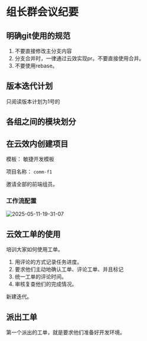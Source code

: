 # 组长群会议纪要

## 明确git使用的规范

1. 不要直接修改主分支内容
2. 分支合并时，一律通过云效实现pr。不要直接使用合并。
3. 不要使用rebase。

## 版本迭代计划

只阅读版本计划为1号的

## 各组之间的模块划分

## 在云效内创建项目

模板： 敏捷开发模板

项目名称： `comm-f1`

邀请全部的前端组员。

### 工作流配置

![2025-05-11-19-31-07](https://s2.loli.net/2025/05/11/mnF9YpAgZMVd8CU.png)

## 云效工单的使用

培训大家如何使用工单。

1. 用评论的方式记录任务进度。
2. 要求他们主动地确认工单、评论工单、并且标记
3. 统一工单的评论时间。
4. 审核复查他们的完成情况。

新建迭代。

## 派出工单

第一个派出的工单，就是要求他们准备好开发环境。
